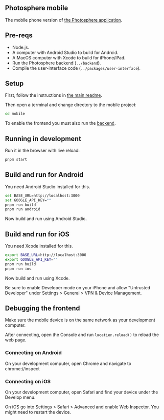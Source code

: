 ## Photosphere mobile

The mobile phone version of [the Photosphere application](https://rapidfullstackdevelopment.com/example-application).

## Pre-reqs

- Node.js.
- A computer with Android Studio to build for Android.
- A MacOS computer with Xcode to build for iPhone/iPad. 
- Run the Photosphere backend (`../backend`).
- Compile the user-interface code (`../packages/user-interface`).

## Setup

First, follow the instructions in [the main readme](../README.md).

Then open a terminal and change directory to the mobile project:

```bash
cd mobile
```

To enable the frontend you must also run the [backend](../../backend/README.md).

## Running in development

Run it in the browser with live reload:

```bash
pnpm start
```

## Build and run for Android

You need Android Studio installed for this.

```bash 
set BASE_URL=http://localhost:3000
set GOOGLE_API_KEY=""
pnpm run build 
pnpm run android
```

Now build and run using Android Studio.

## Build and run for iOS

You need Xcode installed for this.

```bash 
export BASE_URL=http://localhost:3000
export GOOGLE_API_KEY=""
pnpm run build
pnpm run ios 
```

Now build and run using Xcode.

Be sure to enable Developer mode on your iPhone and allow "Untrusted Developer" under Settings > General > VPN & Device Management.

## Debugging the frontend

Make sure the mobile device is on the same network as your development computer.

After connecting, open the Console and run `location.reload()` to reload the web page.

### Connecting on Android

On your development computer, open Chrome and navigate to chrome://inspect 

### Connecting on iOS

On your development computer, open Safari and find your device under the Develop menu.

On iOS go into Settings > Safari > Advanced and enable Web Inspector. You might need to restart the device.
